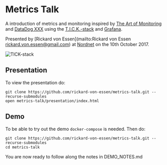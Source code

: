 Metrics Talk
============

A  introduction of metrics and monitoring inspired by [The Art of Monitoring]() and [DataDog XXX]() using
the [T.I.C.K.-stack](https://www.influxdata.com/products/open-source/) and [Grafana](https://).

Presented by [Rickard von Essen](mailto:Rickard von Essen <rickard.von.essen@gmail.com>) at
[Nordnet](https://www.nordnet.se/)
on the 10th October 2017.

![TICK-stack](https://www.influxdata.com/wp-content/uploads/Markitecture-v9-WHITE-ONLY-TICK_cropped.png)

Presentation
------------

To view the presentation do:

```
git clone https://github.com/rickard-von-essen/metrics-talk.git --recurse-submodules
open metrics-talk/presentation/index.html
```

Demo
----

To be able to try out the demo `docker-compose` is needed. Then do:

```
git clone https://github.com/rickard-von-essen/metrics-talk.git --recurse-submodules
cd metrics-talk
```

You are now ready to follow along the notes in DEMO_NOTES.md
